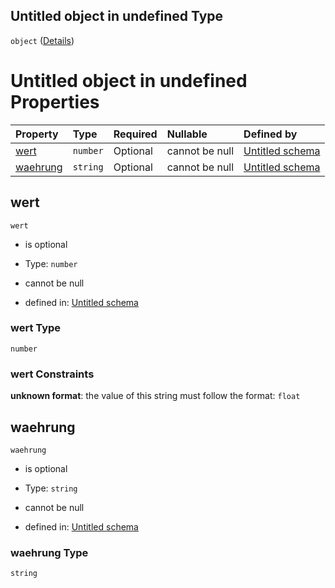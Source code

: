 ## Untitled object in undefined Type

`object` ([Details](betrag.md))

# Untitled object in undefined Properties

| Property              | Type     | Required | Nullable       | Defined by                                                                                                                                                                 |
| :-------------------- | :------- | :------- | :------------- | :------------------------------------------------------------------------------------------------------------------------------------------------------------------------- |
| [wert](#wert)         | `number` | Optional | cannot be null | [Untitled schema](betrag-properties-wert.md "https://raw.githubusercontent.com/conuti-gmbh/bo4e-schema/master/schemas/v1/com/Betrag.schema.json#/properties/wert")         |
| [waehrung](#waehrung) | `string` | Optional | cannot be null | [Untitled schema](betrag-properties-waehrung.md "https://raw.githubusercontent.com/conuti-gmbh/bo4e-schema/master/schemas/v1/com/Betrag.schema.json#/properties/waehrung") |

## wert



`wert`

*   is optional

*   Type: `number`

*   cannot be null

*   defined in: [Untitled schema](betrag-properties-wert.md "https://raw.githubusercontent.com/conuti-gmbh/bo4e-schema/master/schemas/v1/com/Betrag.schema.json#/properties/wert")

### wert Type

`number`

### wert Constraints

**unknown format**: the value of this string must follow the format: `float`

## waehrung



`waehrung`

*   is optional

*   Type: `string`

*   cannot be null

*   defined in: [Untitled schema](betrag-properties-waehrung.md "https://raw.githubusercontent.com/conuti-gmbh/bo4e-schema/master/schemas/v1/com/Betrag.schema.json#/properties/waehrung")

### waehrung Type

`string`

